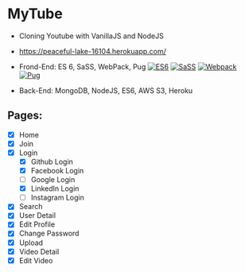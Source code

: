 # MyTube

- Cloning Youtube with VanillaJS and NodeJS
- https://peaceful-lake-16104.herokuapp.com/

- Frond-End: ES 6, SaSS, WebPack, Pug [![ES6](https://img.shields.io/badge/Javascript-ES6-green.svg)](https://shields.io/) [![SaSS](https://img.shields.io/badge/SaSS-7.1.0-green.svg)](https://shields.io/) [![Webpack](https://img.shields.io/badge/Webpack-4.35.0-green.svg)](https://shields.io/) [![Pug](https://img.shields.io/badge/Pug-2.0.3-green.svg)](https://shields.io/)
- Back-End: MongoDB, NodeJS, ES6, AWS S3, Heroku

## Pages:

- [x] Home
- [x] Join
- [x] Login
  - [x] Github Login
  - [x] Facebook Login
  - [ ] Google Login
  - [x] LinkedIn Login
  - [ ] Instagram Login
- [x] Search
- [x] User Detail
- [x] Edit Profile
- [x] Change Password
- [x] Upload
- [x] Video Detail
- [x] Edit Video
